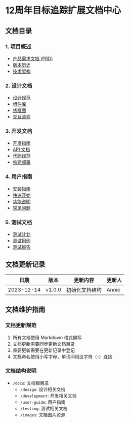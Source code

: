 # 12周年目标追踪扩展文档中心

## 文档目录

### 1. 项目概述
- [产品需求文档 (PRD)](./PRD.md)
- [版本历史](./version-history.md)
- [技术架构](./architecture.md)

### 2. 设计文档
- [设计规范](./design/design-system.md)
- [组件库](./design/components.md)
- [线框图](./wireframes/)
- [交互流程](./interaction-flows.md)

### 3. 开发文档
- [开发指南](./development/guide.md)
- [API 文档](./development/api.md)
- [代码规范](./development/code-style.md)
- [构建部署](./development/deployment.md)

### 4. 用户指南
- [安装指南](./user-guide/installation.md)
- [快速开始](./user-guide/quick-start.md)
- [功能说明](./user-guide/features.md)
- [常见问题](./user-guide/faq.md)

### 5. 测试文档
- [测试计划](./testing/test-plan.md)
- [测试用例](./testing/test-cases.md)
- [测试报告](./testing/test-reports.md)

## 文档更新记录

| 日期 | 版本 | 更新内容 | 更新人 |
|------|------|----------|--------|
| 2023-12-14 | v1.0.0 | 初始化文档结构 | Annie |

## 文档维护指南

### 文档更新规范
1. 所有文档使用 Markdown 格式编写
2. 文档更新需要同步更新文档目录
3. 重要更新需要在更新记录中登记
4. 文档命名使用小写字母，单词间用连字符（-）连接

### 文档结构说明
- `/docs`: 文档根目录
  - `/design`: 设计相关文档
  - `/development`: 开发相关文档
  - `/user-guide`: 用户指南
  - `/testing`: 测试相关文档
  - `/images`: 文档图片资源 